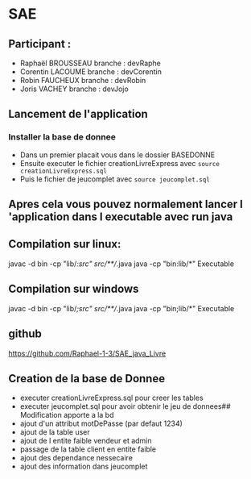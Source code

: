 # SAE 

## Participant :

- Raphaël BROUSSEAU branche : devRaphe
- Corentin LACOUME branche : devCorentin
- Robin FAUCHEUX branche : devRobin
- Joris VACHEY branche : devJojo

## Lancement de l'application

### Installer la base de donnee

- Dans un premier placait vous dans le dossier BASEDONNE
- Ensuite executer le fichier creationLivreExpress avec ``source creationLivreExpress.sql``
- Puis le fichier de jeucomplet avec ``source jeucomplet.sql``

## Apres cela vous pouvez normalement lancer l 'application dans l executable avec run java

## Compilation  sur linux: 

javac -d bin -cp "lib/*:src" src/**/*.java
java -cp "bin:lib/*" Executable

## Compilation sur windows 

javac -d bin -cp "lib/*;src" src/**/*.java
java -cp "bin;lib/*" Executable

## github

https://github.com/Raphael-1-3/SAE_java_Livre

## Creation de la base de Donnee 
- executer creationLivreExpress.sql pour creer les tables
- executer jeucomplet.sql pour avoir obtenir le jeu de donnees## Modification apporte a la bd
- ajout d'un attribut motDePasse (par defaut 1234)
- ajout de la table user
- ajout de l entite faible vendeur et admin
- passage de la table client en entite faible
- ajout des dependance nessecaire 
- ajout des information dans jeucomplet